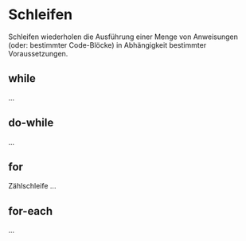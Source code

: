 # Schleifen

Schleifen wiederholen die Ausführung einer Menge von Anweisungen (oder: bestimmter Code-Blöcke) in Abhängigkeit bestimmter Voraussetzungen.


## while

...


## do-while

...


## for

Zählschleife ...


## for-each

...